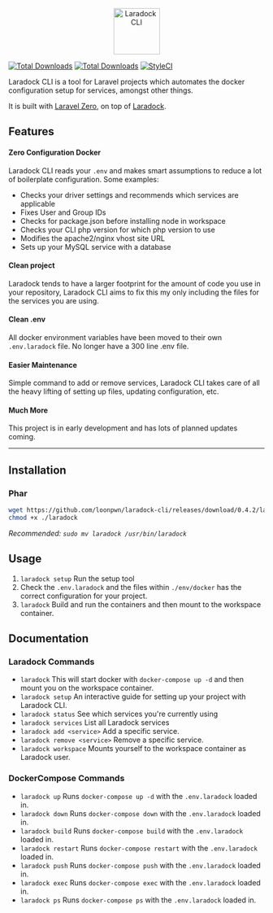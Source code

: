 <p align="center">
    <img title="Laradock CLI" height="91" src="https://github.com/loonpwn/laradock-cli/raw/master/assets/images/laradock-cli-logo.png" />
</p>


[![Total Downloads](https://img.shields.io/packagist/vpre/loonpwn/laradock-cli.svg?style=flat)](https://packagist.org/packages/loonpwn/laradock-cli)
[![Total Downloads](https://img.shields.io/packagist/dt/loonpwn/laradock-cli.svg?style=flat)](https://packagist.org/packages/loonpwn/laradock-cli)
[![StyleCI](https://github.styleci.io/repos/174919610/shield?branch=master)](https://github.styleci.io/repos/174919610)

Laradock CLI is a tool for Laravel projects which automates the docker configuration setup for services, amongst other things.

It is built with [Laravel Zero](https://laravel-zero.com/), on top of [Laradock](https://laradock.io/). 

## Features

#### Zero Configuration Docker

Laradock CLI reads your `.env` and makes smart assumptions to reduce a lot of boilerplate configuration. Some examples:
- Checks your driver settings and recommends which services are applicable
- Fixes User and Group IDs
- Checks for package.json before installing node in workspace
- Checks your CLI php version for which php version to use
- Modifies the apache2/nginx vhost site URL
- Sets up your MySQL service with a database

#### Clean project

Laradock tends to have a larger footprint for the amount of code you use in your repository, Laradock CLI 
aims to fix this my only including the files for the services you are using.

#### Clean .env

All docker environment variables have been moved to their own `.env.laradock` file. No longer have a 300 line .env file.

#### Easier Maintenance

Simple command to add or remove services, Laradock CLI takes care of all the heavy lifting of setting up files, updating configuration, etc.

#### Much More

This project is in early development and has lots of planned updates coming.

------

## Installation

### Phar

``` bash
wget https://github.com/loonpwn/laradock-cli/releases/download/0.4.2/laradock
chmod +x ./laradock
```

_Recommended: `sudo mv laradock /usr/bin/laradock`_

## Usage

1. `laradock setup` Run the setup tool
2. Check the `.env.laradock` and the files within `./env/docker` has the correct configuration for your project.
3. `laradock` Build and run the containers and then mount to the workspace container.

## Documentation

### Laradock Commands

- `laradock` 
This will start docker with `docker-compose up -d` and then mount you on the workspace container.
- `laradock setup` 
An interactive guide for setting up your project with Laradock CLI.
- `laradock status` 
See which services you're currently using
- `laradock services` 
List all Laradock services
- `laradock add <service>` 
Add a specific service.
- `laradock remove <service>` 
Remove a specific service.
- `laradock workspace` 
Mounts yourself to the workspace container as Laradock user.

### DockerCompose Commands

- `laradock up` 
Runs `docker-compose up -d` with the `.env.laradock` loaded in.
- `laradock down` 
Runs `docker-compose down` with the `.env.laradock` loaded in.
- `laradock build` 
Runs `docker-compose build` with the `.env.laradock` loaded in.
- `laradock restart` 
Runs `docker-compose restart` with the `.env.laradock` loaded in.
- `laradock push` 
Runs `docker-compose push` with the `.env.laradock` loaded in.
- `laradock exec` 
Runs `docker-compose exec` with the `.env.laradock` loaded in.
- `laradock ps` 
Runs `docker-compose ps` with the `.env.laradock` loaded in.
